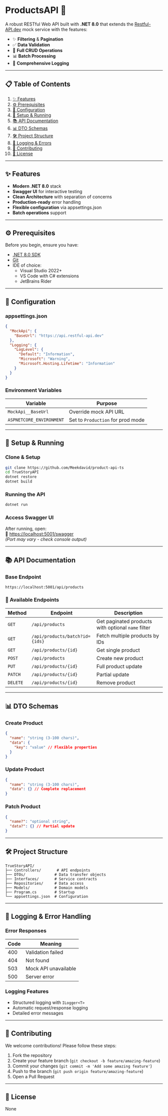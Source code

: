 # ProductsAPI 🚀

A robust RESTful Web API built with **.NET 8.0** that extends the [Restful-API.dev](https://api.restful-api.dev) mock service with the features:
- ✨ **Filtering** & **Pagination**
- ✅ **Data Validation**
- 🔄 **Full CRUD Operations**
- 📊 **Batch Processing**
- 📝 **Comprehensive Logging**

---

## 📋 Table of Contents

1. [✨ Features](#-features)
2. [⚙️ Prerequisites](#%EF%B8%8F-prerequisites)
3. [🔧 Configuration](#-configuration)
4. [🚀 Setup & Running](#-setup--running)
5. [📚 API Documentation](#-api-documentation)
6. [📊 DTO Schemas](#-dto-schemas)
7. [🛠️ Project Structure](#%EF%B8%8F-project-structure)
8. [📝 Logging & Errors](#-logging--error-handling)
9. [🤝 Contributing](#-contributing)
10. [📜 License](#-license)

---

## ✨ Features

- **Modern .NET 8.0** stack
- **Swagger UI** for interactive testing
- **Clean Architecture** with separation of concerns
- **Production-ready** error handling
- **Flexible configuration** via appsettings.json
- **Batch operations** support

---

## ⚙️ Prerequisites

Before you begin, ensure you have:

- [.NET 8.0 SDK](https://dotnet.microsoft.com/en-us/download/dotnet/8.0)
- [Git](https://git-scm.com/downloads)
- IDE of choice:
  - Visual Studio 2022+
  - VS Code with C# extensions
  - JetBrains Rider

---

## 🔧 Configuration

### appsettings.json
```json
{
  "MockApi": {
    "BaseUrl": "https://api.restful-api.dev"
  },
  "Logging": {
    "LogLevel": {
      "Default": "Information",
      "Microsoft": "Warning",
      "Microsoft.Hosting.Lifetime": "Information"
    }
  }
}
```

### Environment Variables
| Variable | Purpose |
|----------|---------|
| `MockApi__BaseUrl` | Override mock API URL |
| `ASPNETCORE_ENVIRONMENT` | Set to `Production` for prod mode |

---

## 🚀 Setup & Running

### Clone & Setup
```bash
git clone https://github.com/Meekdavid/product-api-ts
cd TrueStoryAPI
dotnet restore
dotnet build
```

### Running the API
```bash
dotnet run
```

### Access Swagger UI
After running, open:  
🔗 [https://localhost:5001/swagger](https://localhost:5001/swagger)  
*(Port may vary - check console output)*

---

## 📚 API Documentation

### Base Endpoint
```
https://localhost:5001/api/products
```

### 📌 Available Endpoints

| Method | Endpoint | Description |
|--------|----------|-------------|
| `GET` | `/api/products` | Get paginated products with optional `name` filter |
| `GET` | `/api/products/batch?id={ids}` | Fetch multiple products by IDs |
| `GET` | `/api/products/{id}` | Get single product |
| `POST` | `/api/products` | Create new product |
| `PUT` | `/api/products/{id}` | Full product update |
| `PATCH` | `/api/products/{id}` | Partial update |
| `DELETE` | `/api/products/{id}` | Remove product |

---

## 📊 DTO Schemas

### Create Product
```json
{
  "name": "string (3-100 chars)",
  "data": {
    "key": "value" // Flexible properties
  }
}
```

### Update Product
```json
{
  "name": "string (3-100 chars)",
  "data": {} // Complete replacement
}
```

### Patch Product
```json
{
  "name?": "optional string",
  "data?": {} // Partial update
}
```

---

## 🛠️ Project Structure

```
TrueStoryAPI/
├── Controllers/       # API endpoints
├── DTOs/             # Data transfer objects
├── Interfaces/       # Service contracts
├── Repositories/     # Data access
├── Models/           # Domain models
├── Program.cs        # Startup
└── appsettings.json  # Configuration
```

---

## 📝 Logging & Error Handling

### Error Responses
| Code | Meaning |
|------|---------|
| 400 | Validation failed |
| 404 | Not found |
| 503 | Mock API unavailable |
| 500 | Server error |

### Logging Features
- Structured logging with `ILogger<T>`
- Automatic request/response logging
- Detailed error messages

---

## 🤝 Contributing

We welcome contributions! Please follow these steps:

1. Fork the repository
2. Create your feature branch (`git checkout -b feature/amazing-feature`)
3. Commit your changes (`git commit -m 'Add some amazing feature'`)
4. Push to the branch (`git push origin feature/amazing-feature`)
5. Open a Pull Request

---

## 📜 License

None

```
